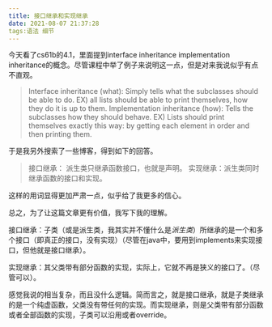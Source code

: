 ```yaml
---
title: 接口继承和实现继承
date: 2021-08-07 21:37:28
tags:语法 细节
---
```


今天看了cs61b的4.1，里面提到interface inheritance implementation   inheritance的概念。尽管课程中举了例子来说明这一点，但是对来我说似乎有点不直观。
>Interface inheritance (what): Simply tells what the subclasses should be able to do.
EX) all lists should be able to print themselves, how they do it is up to them.
Implementation inheritance (how): Tells the subclasses how they should behave.
EX) Lists should print themselves exactly this way: by getting each element in order and then printing them.

于是我另外搜索了一些博客，得到如下的回答。

>接口继承： 派生类只继承函数接口，也就是声明。
>实现继承：派生类同时继承函数的接口和实现。

这样的用词显得更加严肃一点，似乎给了我更多的信心。

总之，为了让这篇文章更有价值，我写下我的理解。

接口继承：子类（或是派生类，我其实并不懂什么是*派生类*）所继承的是一个和多个接口（即真正的接口，没有实现）（尽管在java中，要用到implements来实现接口，但他就是接口继承）。

实现继承：其父类带有部分函数的实现，实际上，它就不再是狭义的接口了。（尽管可以）。

感觉我说的相当复杂，而且没什么逻辑。简而言之，就是接口继承，就是子类继承的是一个纯虚函数，父类没有带任何的实现。而实现继承，则是父类带有部分函数或者全部函数的实现，子类可以沿用或者override。
